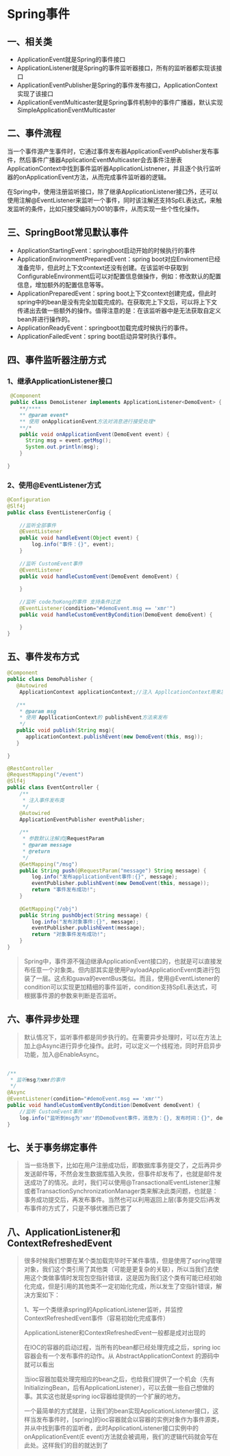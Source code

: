 # Spring事件

## 一、相关类

- ApplicationEvent就是Spring的事件接口
- ApplicationListener就是Spring的事件监听器接口，所有的监听器都实现该接口
- ApplicationEventPublisher是Spring的事件发布接口，ApplicationContext实现了该接口
- ApplicationEventMulticaster就是Spring事件机制中的事件广播器，默认实现SimpleApplicationEventMulticaster

## 二、事件流程

当一个事件源产生事件时，它通过事件发布器ApplicationEventPublisher发布事件，然后事件广播器ApplicationEventMulticaster会去事件注册表ApplicationContext中找到事件监听器ApplicationListnener，并且逐个执行监听器的onApplicationEvent方法，从而完成事件监听器的逻辑。

在Spring中，使用注册监听接口，除了继承ApplicationListener接口外，还可以使用注解@EventListener来监听一个事件，同时该注解还支持SpEL表达式，来触发监听的条件，比如只接受编码为001的事件，从而实现一些个性化操作。

## 三、SpringBoot常见默认事件

- ApplicationStartingEvent：springboot启动开始的时候执行的事件
- ApplicationEnvironmentPreparedEvent：spring boot对应Enviroment已经准备完毕，但此时上下文context还没有创建。在该监听中获取到ConfigurableEnvironment后可以对配置信息做操作，例如：修改默认的配置信息，增加额外的配置信息等等。
- ApplicationPreparedEvent：spring boot上下文context创建完成，但此时spring中的bean是没有完全加载完成的。在获取完上下文后，可以将上下文传递出去做一些额外的操作。值得注意的是：在该监听器中是无法获取自定义bean并进行操作的。
- ApplicationReadyEvent：springboot加载完成时候执行的事件。
- ApplicationFailedEvent：spring boot启动异常时执行事件。



## 四、事件监听器注册方式

### 1、继承ApplicationListener接口

```java
 @Component
 public class DemoListener implements ApplicationListener<DemoEvent> {
    **/****
    ** @param event* 
    ** 使用 onApplicationEvent方法对消息进行接受处理*
    **/*
    public void onApplicationEvent(DemoEvent event) {     
      String msg = event.getMsg();     
      System.out.println(msg);
    }
  
}
```

### 2、使用@EventListener方式

```java
@Configuration
@Slf4j
public class EventListenerConfig {
    
    //监听全部事件
    @EventListener
    public void handleEvent(Object event) {
        log.info("事件：{}", event);
    }
   
    //监听 CustomEvent事件
    @EventListener
    public void handleCustomEvent(DemoEvent demoEvent) {
      
    }
   
    //监听 code为oKong的事件 支持条件过滤
    @EventListener(condition="#demoEvent.msg == 'xmr'")
    public void handleCustomEventByCondition(DemoEvent demoEvent) {

    }
}
```



## 五、事件发布方式

```java
@Component
public class DemoPublisher {
   @Autowired
    ApplicationContext applicationContext;//注入 AppllcationContext用来发布事件
 
   /**
    * @param msg
    * 使用 AppllicationContext的 publishEvent方法来发布
    */
   public void publish(String msg){
      applicationContext.publishEvent(new DemoEvent(this, msg));
   }
 
}
```



```java
@RestController
@RequestMapping("/event")
@Slf4j
public class EventController {
    /**
     * 注入事件发布类
     */
    @Autowired
    ApplicationEventPublisher eventPublisher;
 
    /**
     * 参数默认注解式@RequestParam
     * @param message
     * @return
     */
    @GetMapping("/msg")
    public String push(@RequestParam("message") String message) {
        log.info("发布applicationEvent事件:{}", message);
        eventPublisher.publishEvent(new DemoEvent(this, message));
        return "事件发布成功!";
    }
 
    @GetMapping("/obj")
    public String pushObject(String message) {
        log.info("发布对象事件:{}", message);
        eventPublisher.publishEvent(message);
        return "对象事件发布成功!";
    }
}
```

> Spring中，事件源不强迫继承ApplicationEvent接口的，也就是可以直接发布任意一个对象类。但内部其实是使用PayloadApplicationEvent类进行包装了一层。这点和guava的eventBus类似。而且，使用@EventListener的condition可以实现更加精细的事件监听，condition支持SpEL表达式，可根据事件源的参数来判断是否监听。



## 六、事件异步处理

> 默认情况下，监听事件都是同步执行的。在需要异步处理时，可以在方法上加上@Async进行异步化操作。此时，可以定义一个线程池，同时开启异步功能，加入@EnableAsync。

```java

/**
 * 监听msg为xmr的事件
 */
@Async
@EventListener(condition="#demoEvent.msg == 'xmr'")
public void handleCustomEventByCondition(DemoEvent demoEvent) {
    //监听 CustomEvent事件
    log.info("监听到msg为'xmr'的DemoEvent事件，消息为：{}, 发布时间：{}", demoEvent.getMsg(), demoEvent.getTimestamp());
}
```



## 七、关于事务绑定事件

> 当一些场景下，比如在用户注册成功后，即数据库事务提交了，之后再异步发送邮件等，不然会发生数据库插入失败，但事件却发布了，也就是邮件发送成功了的情况。此时，我们可以使用@TransactionalEventListener注解或者TransactionSynchronizationManager类来解决此类问题，也就是：事务成功提交后，再发布事件。当然也可以利用返回上层(事务提交后)再发布事件的方式了，只是不够优雅而已罢了



## 八、ApplicationListener和ContextRefreshedEvent

> 很多时候我们想要在某个类加载完毕时干某件事情，但是使用了spring管理对象，我们这个类引用了其他类（可能是更复杂的关联），所以当我们去使用这个类做事情时发现包空指针错误，这是因为我们这个类有可能已经初始化完成，但是引用的其他类不一定初始化完成，所以发生了空指针错误，解决方案如下：
>
> 1、写一个类继承spring的ApplicationListener监听，并监控ContextRefreshedEvent事件（容易初始化完成事件）
>
> ApplicationListener和ContextRefreshedEvent一般都是成对出现的
>
> 在IOC的容器的启动过程，当所有的bean都已经处理完成之后，spring ioc容器会有一个发布事件的动作。从 AbstractApplicationContext 的源码中就可以看出
>
> 当ioc容器加载处理完相应的bean之后，也给我们提供了一个机会（先有InitializingBean，后有ApplicationListener<ContextRefreshedEvent>），可以去做一些自己想做的事。其实这也就是spring ioc容器给提供的一个扩展的地方。
>
> 一个最简单的方式就是，让我们的bean实现ApplicationListener接口，这样当发布事件时，[spring]的ioc容器就会以容器的实例对象作为事件源类，并从中找到事件的监听者，此时ApplicationListener接口实例中的onApplicationEvent(E event)方法就会被调用，我们的逻辑代码就会写在此处。这样我们的目的就达到了





